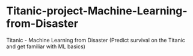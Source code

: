 # Titanic-project-Machine-Learning-from-Disaster
Titanic - Machine Learning from Disaster (Predict survival on the Titanic and get familiar with ML basics)
